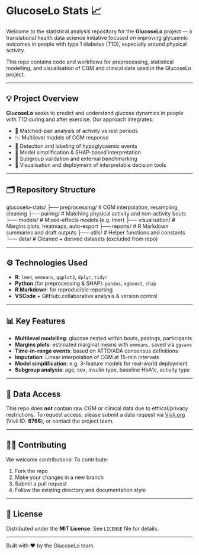 # GlucoseLo Stats 📈

Welcome to the statistical analysis repository for the **GlucoseLo** project — a translational health data science initiative focused on improving glycaemic outcomes in people with type 1 diabetes (T1D), especially around physical activity.

This repo contains code and workflows for preprocessing, statistical modelling, and visualisation of CGM and clinical data used in the GlucoseLo project.

---

## 💡 Project Overview

**GlucoseLo** seeks to predict and understand glucose dynamics in people with T1D during and after exercise. Our approach integrates:

- 🧬 Matched-pair analysis of activity vs rest periods  
- 📉 Multilevel models of CGM response  
- 🚨 Detection and labeling of hypoglycaemic events  
- 🧠 Model simplification & SHAP-based interpretation  
- 🧪 Subgroup validation and external benchmarking  
- 🧰 Visualisation and deployment of interpretable decision tools  

---

## 🗂️ Repository Structure
glucoselo-stats/
├── preprocessing/ # CGM interpolation, resampling, cleaning
├── pairing/ # Matching physical activity and non-activity bouts
├── models/ # Mixed-effects models (e.g. lmer)
├── visualisation/ # Margins plots, heatmaps, auto-export
├── reports/ # R Markdown summaries and draft outputs
├── utils/ # Helper functions and constants
└── data/ # Cleaned + derived datasets (excluded from repo)


---

## ⚙️ Technologies Used

- **R**: `lme4`, `emmeans`, `ggplot2`, `dplyr`, `tidyr`
- **Python** (for preprocessing & SHAP): `pandas`, `xgboost`, `shap`
- **R Markdown**: for reproducible reporting
- **VSCode** + GitHub: collaborative analysis & version control

---

## 📊 Key Features

- **Multilevel modelling**: glucose nested within bouts, pairings, participants  
- **Margins plots**: estimated marginal means with `emmeans`, saved via `ggsave`  
- **Time-in-range events**: based on ATTD/ADA consensus definitions  
- **Imputation**: Linear interpolation of CGM at 15-min intervals  
- **Model simplification**: e.g. 3-feature models for real-world deployment  
- **Subgroup analysis**: age, sex, insulin type, baseline HbA1c, activity type  

---

## 🔐 Data Access

This repo does **not** contain raw CGM or clinical data due to ethical/privacy restrictions. To request access, please submit a data request via [Vivli.org](https://vivli.org) (Vivli ID: **8766**), or contact the project team.

---

## 🧑‍💻 Contributing

We welcome contributions! To contribute:

1. Fork the repo  
2. Make your changes in a new branch  
3. Submit a pull request  
4. Follow the existing directory and documentation style

---

## 📜 License

Distributed under the **MIT License**. See `LICENSE` file for details.

---

Built with ❤️ by the GlucoseLo team.

